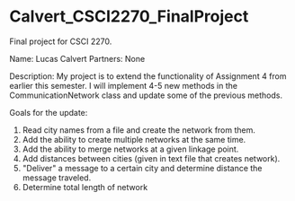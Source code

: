 # Calvert_CSCI2270_FinalProject
Final project for CSCI 2270.

Name: Lucas Calvert
Partners: None

Description:
	My project is to extend the functionality of Assignment 4 from
earlier this semester. I will implement 4-5 new methods in the
CommunicationNetwork class and update some of the previous methods.

Goals for the update:
1) Read city names from a file and create the network from them.
2) Add the ability to create multiple networks at the same time.
3) Add the ability to merge networks at a given linkage point.
4) Add distances between cities (given in text file that creates network).
4) "Deliver" a message to a certain city and determine distance the message traveled.
5) Determine total length of network

